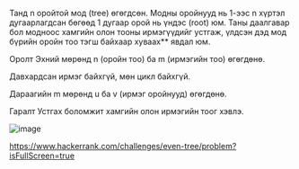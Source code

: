 Танд n оройтой мод (tree) өгөгдсөн. Модны оройнууд нь 1-ээс n хүртэл дугаарлагдсан бөгөөд 1 дугаар орой нь үндэс (root) юм. Таны даалгавар бол модноос хамгийн олон тооны ирмэгүүдийг устгаж, үлдсэн дэд мод бүрийн оройн тоо тэгш байхаар хуваах** явдал юм.

Оролт
Эхний мөрөнд n (оройн тоо) ба m (ирмэгийн тоо) өгөгдөнө.

Давхардсан ирмэг байхгүй, мөн цикл байхгүй.

Дараагийн m мөрөнд u ба v (ирмэг оройнууд) өгөгдөнө.

Гаралт
Устгах боломжит хамгийн олон ирмэгийн тоог хэвлэ.


![image](https://github.com/user-attachments/assets/2f8013f4-663e-46f3-8e60-0a10ae57b45c)

https://www.hackerrank.com/challenges/even-tree/problem?isFullScreen=true


